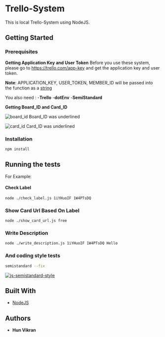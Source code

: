 # Trello-System

  This is local Trello-System using NodeJS.

## Getting Started


### Prerequisites

**Getting Application Key and User Token**
Before you use these system, please go to https://trello.com/app-key and get the application key and user token.

**Note**: APPLICATION_KEY, USER_TOKEN, MEMBER_ID will be passed into the function as a [string](https://developer.mozilla.org/en-US/docs/Web/JavaScript/Reference/Global_Objects/String)

You also need :
  -**Trello**
  -**dotEnv**
  -**SemiStandard**

**Getting Board_ID and Card_ID**

![board_id](https://user-images.githubusercontent.com/45678324/59160759-db2f8c80-8b03-11e9-830c-4df00f8de105.png)
Board_ID was underlined

![card_id](https://user-images.githubusercontent.com/45678324/59160763-dcf95000-8b03-11e9-9861-6fbec55bee20.png)
Card_ID was underlined

### Installation

```bash
npm install
```

## Running the tests

For Example:

#### Check Label
    
    node ./check_label.js 1iYHuoIF 1W4PTsDQ
    
### Show Card Url Based On Label
    
    node ./show_card_url.js free
    
### Write Description
    
    node ./write_description.js 1iYHuoIF 1W4PTsDQ Hello



### And coding style tests

```bash
semistandard --fix
```
[![js-semistandard-style](https://img.shields.io/badge/code%20style-semistandard-brightgreen.svg?style=flat-square)](https://github.com/Flet/semistandard)

## Built With

* [NodeJS](https://nodejs.org/en/)

## Authors

* **Hun Vikran** 
